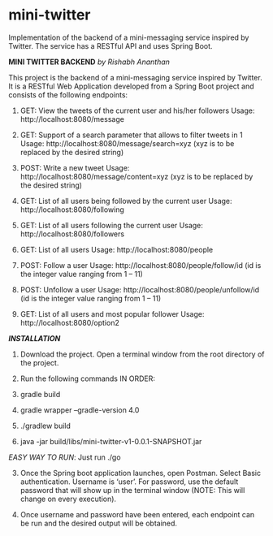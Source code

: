 # mini-twitter
Implementation of the backend of a mini-messaging service inspired by Twitter. The service has a RESTful API and uses Spring Boot.

**MINI TWITTER BACKEND**
*by Rishabh Ananthan*

This project is the backend of a mini-messaging service inspired by Twitter. It is a RESTful Web Application developed from a Spring Boot project and consists of the following endpoints:

1. GET: View the tweets of the current user and his/her followers
Usage: http://localhost:8080/message

2. GET: Support of a search parameter that allows to filter tweets in 1
Usage: http://localhost:8080/message/search=xyz (xyz is to be replaced by the desired string) 

3. POST: Write a new tweet
Usage: http://localhost:8080/message/content=xyz (xyz is to be replaced by the desired string)

4. GET: List of all users being followed by the current user
Usage: http://localhost:8080/following 

5. GET: List of all users following the current user
Usage: http://localhost:8080/followers 

6. GET: List of all users
Usage: http://localhost:8080/people 

7. POST: Follow a user
Usage: http://localhost:8080/people/follow/id (id is the integer value ranging from 1 – 11) 

8. POST: Unfollow a user
Usage: http://localhost:8080/people/unfollow/id (id is the integer value ranging from 1 – 11) 

9. GET: List of all users and most popular follower
Usage: http://localhost:8080/option2 

***INSTALLATION***

1. Download the project. Open a terminal window from the root directory of the project. 

2. Run the following commands IN ORDER:
  1. gradle build
  2. gradle wrapper –gradle-version 4.0
  3. ./gradlew build
  4. java -jar build/libs/mini-twitter-v1-0.0.1-SNAPSHOT.jar

*EASY WAY TO RUN*: Just run ./go

3. Once the Spring boot application launches, open Postman. Select Basic authentication. Username is ‘user’. For password, use the  default password that will show up in the terminal window (NOTE: This will change on every execution). 

4. Once username and password have been entered, each endpoint can be run and the desired output will be obtained.
